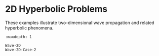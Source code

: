 # 2D Hyperbolic Problems

These examples illustrate two-dimensional wave propagation and related hyperbolic phenomena.

```{toctree}
:maxdepth: 1

Wave-2D
Wave-2D-Case-2
``` 